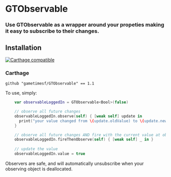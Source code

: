 # GTObservable
### Use GTObservable as a wrapper around your propeties making it easy to subscribe to their changes.  

## Installation

[![Carthage compatible](https://img.shields.io/badge/Carthage-compatible-4BC51D.svg?style=flat)](https://github.com/Carthage/Carthage)

### Carthage

    github "gametimesf/GTObservable" == 1.1


To use, simply:

```swift
    var observableLoggedIn = GTObservable<Bool>(false)

    // observe all future changes 
    observableLoggedIn.observe(self) { [weak self] update in
      print("your value changed from \(update.oldValue) to \(update.newValue)")
    }

    // observe all future changes AND fire with the current value at observation time  
    observableLoggedIn.fireThenObserve(self) { [weak self] _ in }
    
    // update the value 
    observableLoggedIn.value = true

```

Observers are safe, and will automatically unsubscribe when your observing  object is deallocated. 
